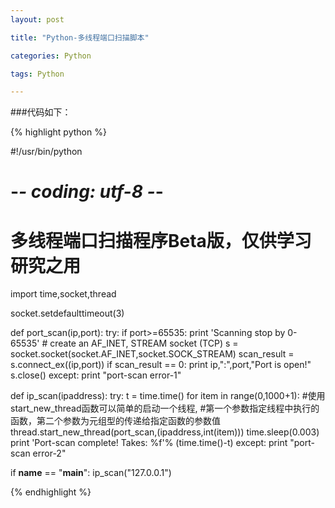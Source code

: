 ```yaml
---
layout: post

title: "Python-多线程端口扫描脚本"

categories: Python

tags: Python

---
```

###代码如下：

{% highlight python %}

#!/usr/bin/python
# -*- coding: utf-8 -*-
# 多线程端口扫描程序Beta版，仅供学习研究之用

import time,socket,thread

socket.setdefaulttimeout(3)

def port_scan(ip,port):
    try:
        if port>=65535:
            print 'Scanning stop by 0-65535'
        # create an AF_INET, STREAM socket (TCP)
        s = socket.socket(socket.AF_INET,socket.SOCK_STREAM)
        scan_result = s.connect_ex((ip,port))
        if scan_result == 0:
            print ip,":",port,"Port is open!"
        s.close()
    except:
        print "port-scan error-1"

def ip_scan(ipaddress):
    try:
        t = time.time()
        for item in range(0,1000+1):
            #使用start_new_thread函数可以简单的启动一个线程,
			#第一个参数指定线程中执行的函数，第二个参数为元组型的传递给指定函数的参数值
            thread.start_new_thread(port_scan,(ipaddress,int(item)))
            time.sleep(0.003)
        print 'Port-scan complete! Takes: %f'% (time.time()-t)
    except:
        print "port-scan error-2"

if __name__ == "__main__":
    ip_scan("127.0.0.1")


{% endhighlight %}